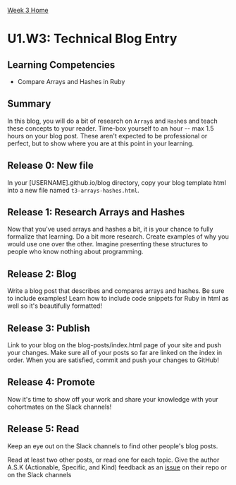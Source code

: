 [Week 3 Home](./)

# U1.W3: Technical Blog Entry

## Learning Competencies
- Compare Arrays and Hashes in Ruby

## Summary
In this blog, you will do a bit of research on `Array`s and `Hash`es and teach these concepts to your reader. Time-box yourself to an hour -- max 1.5 hours on your blog post. These aren't expected to be professional or perfect, but to show where you are at this point in your learning.

## Release 0: New file
In your [USERNAME].github.io/blog directory, copy your blog template html into a new file named `t3-arrays-hashes.html`.

## Release 1: Research Arrays and Hashes
Now that you've used arrays and hashes a bit, it is your chance to fully formalize that learning. Do a bit more research. Create examples of why you would use one over the other. Imagine presenting these structures to people who know nothing about programming.

## Release 2: Blog
Write a blog post that describes and compares arrays and hashes. Be sure to include examples! Learn how to include code snippets for Ruby in html as well so it's beautifully formatted!

## Release 3: Publish
Link to your blog on the blog-posts/index.html page of your site and push your changes. Make sure all of your posts so far are linked on the index in order. When you are satisfied, commit and push your changes to GitHub!

## Release 4: Promote
Now it's time to show off your work and share your knowledge with your cohortmates on the Slack channels!

## Release 5: Read
Keep an eye out on the Slack channels to find other people's blog posts.

Read at least two other posts, or read one for each topic. Give the author A.S.K (Actionable, Specific, and Kind) feedback as an [issue](https://github.com/enspiral-dev-academy/phase-0-handbook/blob/master/coding-references/review.md) on their repo or on the Slack channels
